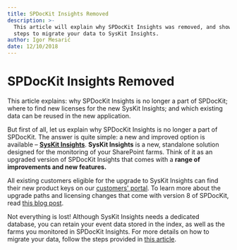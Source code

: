 ```yaml
---
title: SPDocKit Insights Removed
description: >-
  This article will explain why SPDocKit Insights was removed, and show you the
  steps to migrate your data to SysKit Insights.
author: Igor Mesarić
date: 12/10/2018
---
```


# SPDocKit Insights Removed

This article explains: why SPDocKit Insights is no longer a part of SPDocKit; where to find new licenses for the new SysKit Insights; and which existing data can be reused in the new application.

But first of all, let us explain why SPDocKit Insights is no longer a part of SPDocKit. The answer is quite simple: a new and improved option is available – [**SysKit Insights**](https://www.syskit.com/products/insights/). **SysKit Insights** is a new, standalone solution designed for the monitoring of your SharePoint farms. Think of it as an upgraded version of SPDocKit Insights that comes with a **range of improvements and new features.**

All existing customers eligible for the upgrade to SysKit Insights can find their new product keys on our [customers' portal](https://my.syskit.com). To learn more about the upgrade paths and licensing changes that come with version 8 of SPDocKit, read [this blog post](https://blog.syskit.com/spdockit-v8-licensing-changes).

Not everything is lost! Although SysKit Insights needs a dedicated database, you can retain your event data stored in the index, as well as the farms you monitored in SPDocKit Insights. For more details on how to migrate your data, follow the steps provided in [this article](spdockit-insights-removed.md#internal/faq/spdockit-insights-migration).

